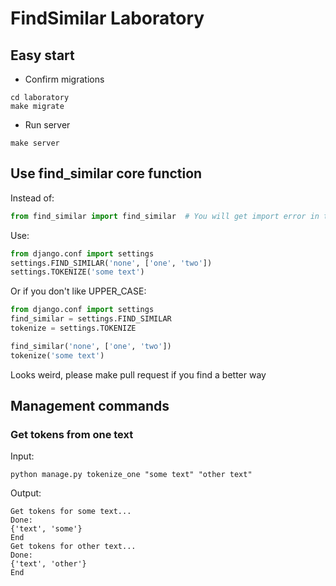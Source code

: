 # FindSimilar Laboratory

## Easy start

- Confirm migrations
```
cd laboratory
make migrate
```
- Run server
```
make server
```

## Use find_similar core function

Instead of:
```python
from find_similar import find_similar  # You will get import error in this case
```

Use:
```python
from django.conf import settings
settings.FIND_SIMILAR('none', ['one', 'two'])
settings.TOKENIZE('some text')
```

Or if you don't like UPPER_CASE:
```python
from django.conf import settings
find_similar = settings.FIND_SIMILAR
tokenize = settings.TOKENIZE

find_similar('none', ['one', 'two'])
tokenize('some text')
```

Looks weird, please make pull request if you find a better way

## Management commands

### Get tokens from one text

Input:
```commandline
python manage.py tokenize_one "some text" "other text"
```

Output:
```commandline
Get tokens for some text...
Done:
{'text', 'some'}
End
Get tokens for other text...
Done:
{'text', 'other'}
End
```